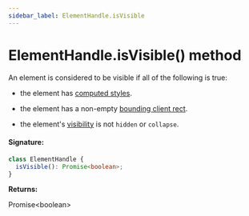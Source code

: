 ```yaml
---
sidebar_label: ElementHandle.isVisible
---
```


# ElementHandle.isVisible() method

An element is considered to be visible if all of the following is true:

- the element has [computed styles](https://developer.mozilla.org/en-US/docs/Web/API/Window/getComputedStyle).

- the element has a non-empty [bounding client rect](https://developer.mozilla.org/en-US/docs/Web/API/Element/getBoundingClientRect).

- the element's [visibility](https://developer.mozilla.org/en-US/docs/Web/CSS/visibility) is not `hidden` or `collapse`.

#### Signature:

```typescript
class ElementHandle {
  isVisible(): Promise<boolean>;
}
```

**Returns:**

Promise&lt;boolean&gt;
